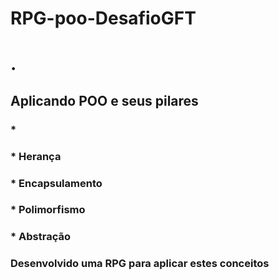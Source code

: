 # RPG-poo-DesafioGFT
# .
## Aplicando POO e seus pilares
### *
### * Herança
### * Encapsulamento
### * Polimorfismo
### * Abstração

### Desenvolvido uma RPG para aplicar estes conceitos
